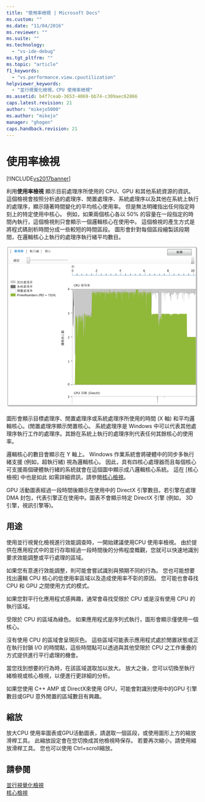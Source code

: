 ```yaml
---
title: "使用率檢視 | Microsoft Docs"
ms.custom: ""
ms.date: "11/04/2016"
ms.reviewer: ""
ms.suite: ""
ms.technology: 
  - "vs-ide-debug"
ms.tgt_pltfrm: ""
ms.topic: "article"
f1_keywords: 
  - "vs.performance.view.cpuutilization"
helpviewer_keywords: 
  - "並行視覺化檢視，CPU 使用率檢視"
ms.assetid: b4f7ceab-3653-4069-bb74-c309aec62866
caps.latest.revision: 21
author: "mikejo5000"
ms.author: "mikejo"
manager: "ghogen"
caps.handback.revision: 21
---
```

# 使用率檢視
[!INCLUDE[vs2017banner](../code-quality/includes/vs2017banner.md)]

利用**使用率檢視** 顯示目前處理序所使用的 CPU、GPU 和其他系統資源的資訊。  這個檢視會按照分析過的處理序、閒置處理序、系統處理序以及其他在系統上執行的處理序，顯示隨著時間變化的平均核心使用率。  但是無法明確指出任何指定時刻上的特定使用中核心。  例如，如果兩個核心各以 50% 的容量在一段指定的時間內執行，這個檢視則只會顯示一個邏輯核心在使用中。  這個檢視的產生方式是將程式碼剖析時間分成一些較短的時間區段。  圖形會針對每個區段繪製該段期間，在邏輯核心上執行的處理序執行緒平均數目。  
  
 ![CPU 使用率檢視](../profiling/media/vsts_ppacpuutil.png "VSTS\_PPAcpuUtil")  
  
 圖形會顯示目標處理序、閒置處理序或系統處理序所使用的時間 \(X 軸\) 和平均邏輯核心。\(閒置處理序顯示閒置核心。  系統處理序是 Windows 中可以代表其他處理序執行工作的處理序。其餘在系統上執行的處理序則代表任何其餘核心的使用率。  
  
 邏輯核心的數目會顯示在 Y 軸上。  Windows 作業系統會將硬體中的同步多執行緒支援 \(例如，超執行緒\) 視為邏輯核心。  因此，具有四核心處理器而且每個核心可支援兩個硬體執行緒的系統就會在這個圖中顯示成八邏輯核心系統。  這在 \[核心檢視\] 中也是如此   如需詳細資訊，請參閱[核心檢視](../profiling/cores-view.md)。  
  
 GPU 活動圖表經過一段時間後顯示在使用中的 DirectX 引擎數目。若引擎在處理 DMA 封包，代表引擎正在使用中。圖表不會顯示特定 DirectX 引擎 \(例如， 3D 引擎，視訊引擎等\)。  
  
## 用途  
 使用並行視覺化檢視進行效能調查時，一開始建議使用CPU 使用率檢視。  由於提供在應用程式中的並行存取經過一段時間後的分佈程度概觀，您就可以快速地識別要求效能調整或平行處理的區域。  
  
 如果您有意進行效能調整，則可能會嘗試識別與預期不同的行為。  您也可能想要找出邏輯 CPU 核心的低使用率區域以及造成使用率不彰的原因。  您可能也會尋找 CPU 和 GPU 之間使用方式的模式。  
  
 如果您對平行化應用程式感興趣，通常會尋找受限於 CPU 或是沒有使用 CPU 的執行區域。  
  
 受限於 CPU 的區域為綠色。  如果應用程式是序列式執行，圖形會顯示僅使用一個核心。  
  
 沒有使用 CPU 的區域會呈現灰色。  這些區域可能表示應用程式處於閒置狀態或正在執行封鎖 I\/O 的時間點，這些時間點可以透過與其他受限於 CPU 之工作重疊的方式提供進行平行處理的機會。  
  
 當您找到想要的行為時，在該區域選取加以放大。  放大之後，您可以切換至執行緒檢視或核心檢視，以便進行更詳細的分析。  
  
 如果您使用 C\+\+ AMP 或 DirectX來使用 GPU，可能會對識別使用中的GPU 引擎數目或GPU 意外閒置的區域數目有興趣。  
  
## 縮放  
 放大CPU 使用率圖表或GPU活動圖表，請選取一個區段，或使用圖形上方的縮放滑桿工具。  此縮放設定會在您切換成其他檢視時保存。  若要再次縮小，請使用縮放滑桿工具。  您也可以使用 Ctrl\+scroll縮放。  
  
## 請參閱  
 [並行視覺化檢視](../profiling/concurrency-visualizer.md)   
 [核心檢視](../profiling/cores-view.md)